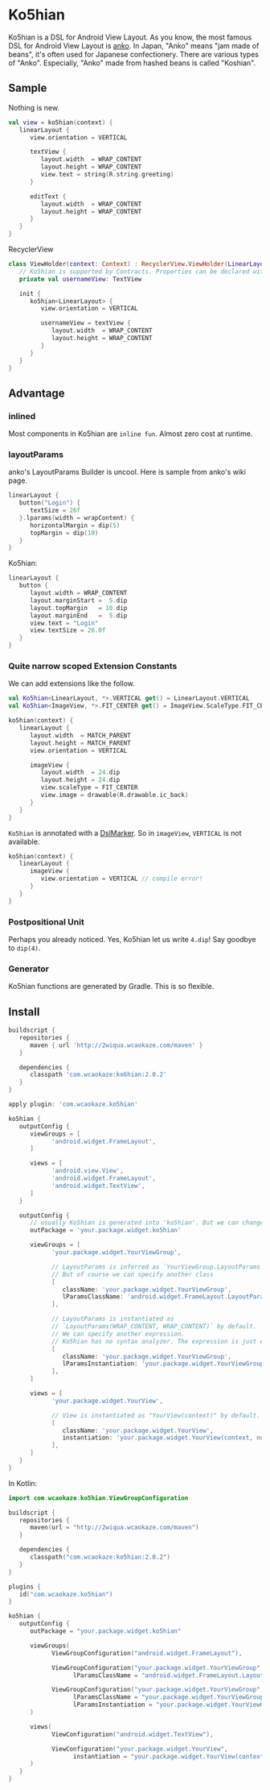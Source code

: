 
Ko5hian
================================================================================

Ko5hian is a DSL for Android View Layout. As you know, the most famous DSL for
Android View Layout is [anko](https://github.com/Kotlin/anko).
In Japan, "Anko" means "jam made of beans", it's often used for Japanese
confectionery. There are various types of "Anko". Especially, "Anko" made from
hashed beans is called "Koshian".


Sample
--------------------------------------------------------------------------------

Nothing is new.
```kotlin
val view = ko5hian(context) {
   linearLayout {
      view.orientation = VERTICAL

      textView {
         layout.width  = WRAP_CONTENT
         layout.height = WRAP_CONTENT
         view.text = string(R.string.greeting)
      }

      editText {
         layout.width  = WRAP_CONTENT
         layout.height = WRAP_CONTENT
      }
   }
}
```

RecyclerView
```kotlin
class ViewHolder(context: Context) : RecyclerView.ViewHolder(LinearLayout(context)) {
   // Ko5hian is supported by Contracts. Properties can be declared with `val`.
   private val usernameView: TextView

   init {
      ko5hian<LinearLayout> {
         view.orientation = VERTICAL

         usernameView = textView {
            layout.width  = WRAP_CONTENT
            layout.height = WRAP_CONTENT
         }
      }
   }
}
```


Advantage
--------------------------------------------------------------------------------

### inlined

Most components in Ko5hian are `inline fun`. Almost zero cost at runtime.


### layoutParams

anko's LayoutParams Builder is uncool. Here is sample from anko's wiki page.

```kotlin
linearLayout {
   button("Login") {
      textSize = 26f
   }.lparams(width = wrapContent) {
      horizontalMargin = dip(5)
      topMargin = dip(10)
   }
}
```

Ko5hian:
```kotlin
linearLayout {
   button {
      layout.width = WRAP_CONTENT
      layout.marginStart =  5.dip
      layout.topMargin   = 10.dip
      layout.marginEnd   =  5.dip
      view.text = "Login"
      view.textSize = 26.0f
   }
}
```


### Quite narrow scoped Extension Constants

We can add extensions like the follow.
```kotlin
val Ko5hian<LinearLayout, *>.VERTICAL get() = LinearLayout.VERTICAL
val Ko5hian<ImageView, *>.FIT_CENTER get() = ImageView.ScaleType.FIT_CENTER
```

```kotlin
ko5hian(context) {
   linearLayout {
      layout.width  = MATCH_PARENT
      layout.height = MATCH_PARENT
      view.orientation = VERTICAL

      imageView {
         layout.width  = 24.dip
         layout.height = 24.dip
         view.scaleType = FIT_CENTER
         view.image = drawable(R.drawable.ic_back)
      }
   }
}
```

`Ko5hian` is annotated with a
[DslMarker](http://kotlinlang.org/docs/reference/type-safe-builders.html#scope-control-dslmarker-since-11).
So in `imageView`, `VERTICAL` is not available.

```kotlin
ko5hian(context) {
   linearLayout {
      imageView {
         view.orientation = VERTICAL // compile error!
      }
   }
}
```


### Postpositional Unit

Perhaps you already noticed. Yes, Ko5hian let us write `4.dip`! Say goodbye to
`dip(4)`.


### Generator

Ko5hian functions are generated by Gradle. This is so flexible.


Install
--------------------------------------------------------------------------------

```groovy
buildscript {
   repositories {
      maven { url 'http://2wiqua.wcaokaze.com/maven' }
   }

   dependencies {
      classpath 'com.wcaokaze:ko6hian:2.0.2'
   }
}

apply plugin: 'com.wcaokaze.ko5hian'

ko5hian {
   outputConfig {
      viewGroups = [
            'android.widget.FrameLayout',
      ]

      views = [
            'android.view.View',
            'android.widget.FrameLayout',
            'android.widget.TextView',
      ]
   }

   outputConfig {
      // usually Ko5hian is generated into 'ko5hian'. But we can change the package
      outPackage = 'your.package.widget.ko5hian'

      viewGroups = [
            'your.package.widget.YourViewGroup',

            // LayoutParams is inferred as `YourViewGroup.LayoutParams`.
            // But of course we can specify another class
            [
               className: 'your.package.widget.YourViewGroup',
               lParamsClassName: 'android.widget.FrameLayout.LayoutParams'
            ],

            // LayoutParams is instantiated as
            // `LayoutParams(WRAP_CONTENT, WRAP_CONTENT)` by default.
            // We can specify another expression.
            // Ko5hian has no syntax analyzer. The expression is just embedded.
            [
               className: 'your.package.widget.YourViewGroup',
               lParamsInstantiation: 'your.package.widget.YourViewGroup.LayoutParams()'
            ],
      ]

      views = [
            'your.package.widget.YourView',

            // View is instantiated as "YourView(context)" by default.
            [
               className: 'your.package.widget.YourView',
               instantiation: 'your.package.widget.YourView(context, null)'
            ],
      ]
   }
}
```

In Kotlin:
```kotlin
import com.wcaokaze.ko5hian.ViewGroupConfiguration

buildscript {
   repositories {
      maven(url = "http://2wiqua.wcaokaze.com/maven")
   }

   dependencies {
      classpath("com.wcaokaze:ko5hian:2.0.2")
   }
}

plugins {
   id("com.wcaokaze.ko5hian")
}

ko5hian {
   outputConfig {
      outPackage = "your.package.widget.ko5hian"

      viewGroups(
            ViewGroupConfiguration("android.widget.FrameLayout"),

            ViewGroupConfiguration("your.package.widget.YourViewGroup",
                  lParamsClassName = "android.widget.FrameLayout.LayoutParams"),

            ViewGroupConfiguration("your.package.widget.YourViewGroup",
                  lParamsClassName = "your.package.widget.YourViewGroup.LayoutParams",
                  lParamsInstantiation = "your.package.widget.YourViewGroup.LayoutParams()")
      )

      views(
            ViewConfiguration("android.widget.TextView"),

            ViewConfiguration("your.package.widget.YourView",
                  instantiation = "your.package.widget.YourView(context, null)")
      )
   }
}
```

